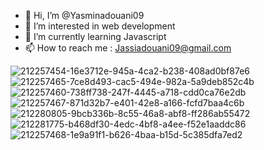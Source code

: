 - 👋 Hi, I’m @Yasminadouani09
- 👀 I’m interested in web development 
- 🌱 I’m currently learning Javascript 
- 📫 How to reach me : Jassiadouani09@gmail.com

<!---
Yasminadouani09/Yasminadouani09 is a ✨ special ✨ repository because its `README.md` (this file) appears on your GitHub profile.
You can click the Preview link to take a look at your changes.
--->
![212257454-16e3712e-945a-4ca2-b238-408ad0bf87e6](https://github.com/user-attachments/assets/73011f34-8fb1-4ebe-ac1c-54b9e5594646)
![212257465-7ce8d493-cac5-494e-982a-5a9deb852c4b](https://github.com/user-attachments/assets/5c04f01e-59de-4c66-b639-acad5450a45a)
![212257460-738ff738-247f-4445-a718-cdd0ca76e2db](https://github.com/user-attachments/assets/d07668f3-203c-4223-968f-f6a93f144b80)
![212257467-871d32b7-e401-42e8-a166-fcfd7baa4c6b](https://github.com/user-attachments/assets/dcc1963a-9e11-4db9-a12e-a182d09a37b1)
![212280805-9bcb336b-8c55-46a8-abf8-ff286ab55472](https://github.com/user-attachments/assets/c076599b-6f4c-4b1a-a6e2-11cb027fb957)
![212281775-b468df30-4edc-4bf8-a4ee-f52e1aaddc86](https://github.com/user-attachments/assets/c1b8eade-60ee-4b48-a947-65021ef424d7)
![212257468-1e9a91f1-b626-4baa-b15d-5c385dfa7ed2](https://github.com/user-attachments/assets/470047ac-413d-4e23-a444-204dce5833d7)
